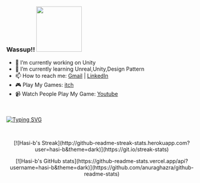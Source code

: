 ### Wassup!! <img src="https://media.giphy.com/media/ciGXBxyAWPps0hzIs7/giphy.gif" width="120px" height="120px">
- 🔭 I’m currently working on Unity 
- 🌱 I’m currently learning Unreal,Unity,Design Pattern 
- 📫 How to reach me: [Gmail](hasib.hasan9@gmail.com) | [LinkedIn](https://www.linkedin.com/in/hasi-b-hasan/)
- 🎮 Play My Games: [itch](https://hasi-b.itch.io/)
- 📹 Watch People Play My Game: [Youtube](https://www.youtube.com/playlist?list=PLy2c6atLmhnVocRvyjju_RrUbGxU7Ela9)

<!--
**hasi-b/hasi-b** is a ✨ _special_ ✨ repository because its `README.md` (this file) appears on your GitHub profile.

Here are some ideas to get you started:


-->
<br>
<p align="center">

[![Typing SVG](https://readme-typing-svg.herokuapp.com?font=pragmat&pause=1000&color=F78A87&width=435&lines=I+Play+Games;I+Speak+In+Memes;I+Sleep+in+Dreams)](https://git.io/typing-svg)

</p>
<br>
<p align="center">
[![Hasi-b's Streak](http://github-readme-streak-stats.herokuapp.com?user=hasi-b&theme=dark)](https://git.io/streak-stats)

</p>

<p align="center">
[![Hasi-b's GitHub stats](https://github-readme-stats.vercel.app/api?username=hasi-b&theme=dark)](https://github.com/anuraghazra/github-readme-stats)
</p>

